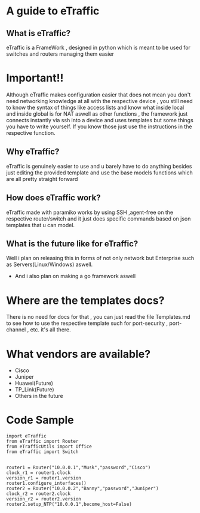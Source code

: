 # A guide to eTraffic
## What is eTraffic?
eTraffic is a FrameWork , designed in python which is meant to be used for  switches and routers managing them easier


# Important!! 
Although eTraffic makes configuration easier that does not mean you don't need networking knowledge at all with the respective device , you still need to know the syntax of things like access lists and know what inside local and inside global is for NAT aswell as other functions , the framework just connects instantly via ssh into a device and uses templates but some things you have to write yourself.
If you know those just use the instructions in the respective function.


## Why eTraffic?
eTraffic is genuinely easier to use  and u barely have to do anything besides just editing the provided template and use the base models functions which are all pretty straight forward
## How does eTraffic work?
eTraffic made with paramiko works by using SSH ,agent-free on the respective router/switch and it just does specific commands based on json templates that u can model.

## What is the future like for eTraffic?
Well i plan on releasing this in forms of not only network but Enterprise such as Servers(Linux/Windows) aswell.
- And i also plan on making a go framework aswell


# Where are the templates docs?
There is no need for docs for that , you can just read 
the file Templates.md to see how to use the respective template such for port-security , port-channel , etc. it's all there.



# What vendors are available?
- Cisco
- Juniper
- Huawei(Future)
- TP_Link(Future)
- Others in the future

# Code Sample

```
import eTraffic
from eTraffic import Router
from eTrafficUtils import Office
from eTraffic import Switch


router1 = Router("10.0.0.1","Musk","password","Cisco")
clock_r1 = router1.clock
version_r1 = router1.version
router1.configure_interfaces()
router2 = Router("10.0.0.2","Banny","password","Juniper")
clock_r2 = router2.clock
version_r2 = router2.version
router2.setup_NTP("10.0.0.1",become_host=False)




```
